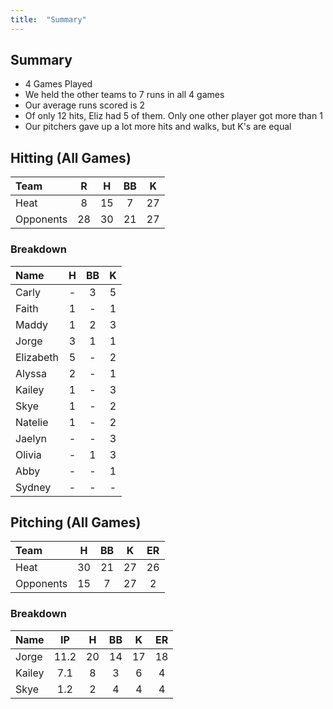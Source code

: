 ```yaml
---
title:  "Summary"
---
```


## Summary

* 4 Games Played
* We held the other teams to 7 runs in all 4 games
* Our average runs scored is 2
* Of only 12 hits, Eliz had 5 of them. Only one other player got more than 1
* Our pitchers gave up a lot more hits and walks, but K's are equal

## Hitting (All Games)

|Team      |R    |H    |BB   |K     |
|:---------|:---:|:---:|:---:|:----:|
|Heat      |8    |15	 |7	   |27    | 
|Opponents |28   |30	 |21   |27    | 


### Breakdown


|Name      |H    |BB   |K     |
|:---------|:---:|:---:|:----:|
|Carly     |-	   |3	   |5     | 
|Faith	   |1	   |-	   |1     |
|Maddy	   |1	   |2	   |3     |
|Jorge	   |3	   |1	   |1     |
|Elizabeth |5	   |-    |2     |
|Alyssa	   |2	   |-	   |1     |
|Kailey	   |1	   |-    |3     |
|Skye	     |1	   |-    |2     |
|Natelie	 |1	   |-    |2     |
|Jaelyn	   |-	   |-	   |3     |
|Olivia	   |-	   |1	   |3     |
|Abby	     |-	   |-	   |1     |
|Sydney	   |-	   |-	   |-     |


## Pitching (All Games)

|Team      | H   | BB  | K   | ER  |
|:---------|:---:|:---:|:---:|:---:|
|Heat      |30   |21   |27   |26   |
|Opponents |15   |7    |27   |2    |


### Breakdown


|Name      | IP   | H   | BB  | K   |ER   |
|:---------|:----:|:---:|:---:|:---:|:---:|
| Jorge    |11.2  |20   |14   |17   |18   |
| Kailey   |7.1   |8    |3    |6    |4    |
| Skye     |1.2   |2    |4    |4    |4    |
